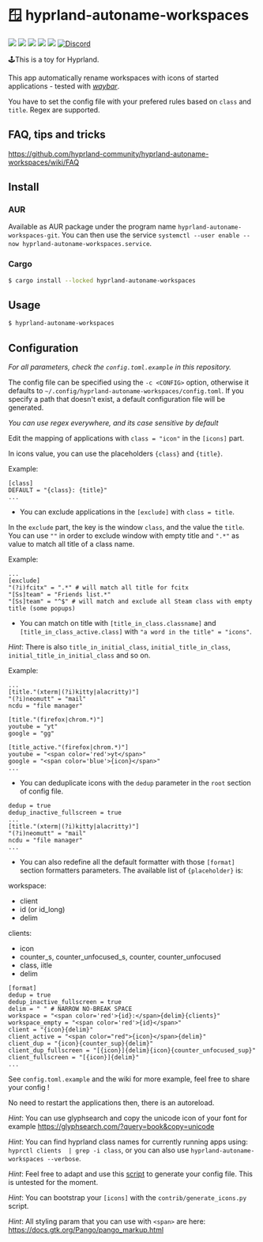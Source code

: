 # 🪟 hyprland-autoname-workspaces

![](https://img.shields.io/crates/d/hyprland-autoname-workspaces)
![](https://img.shields.io/github/issues-raw/hyprland-community/hyprland-autoname-workspaces)
![](https://img.shields.io/github/stars/hyprland-community/hyprland-autoname-workspaces)
![](https://img.shields.io/aur/version/hyprland-autoname-workspaces-git)
![](https://img.shields.io/crates/v/hyprland-autoname-workspaces)
[![Discord](https://img.shields.io/discord/1055990214411169892?label=discord)](https://discord.gg/zzWqvcKRMy)

🕹️This is a toy for Hyprland.

This app automatically rename workspaces with icons of started applications - tested with _[waybar](https://aur.archlinux.org/packages/waybar-hyprland-git)_.

You have to set the config file with your prefered rules based on `class` and `title`. Regex are supported.

## FAQ, tips and tricks

https://github.com/hyprland-community/hyprland-autoname-workspaces/wiki/FAQ

## Install

### AUR

Available as AUR package under the program name `hyprland-autoname-workspaces-git`.
You can then use the service `systemctl --user enable --now hyprland-autoname-workspaces.service`.

### Cargo

```bash
$ cargo install --locked hyprland-autoname-workspaces
```

## Usage

```bash
$ hyprland-autoname-workspaces
```

## Configuration

_For all parameters, check the `config.toml.example` in this repository._

The config file can be specified using the `-c <CONFIG>` option, otherwise it defaults to `~/.config/hyprland-autoname-workspaces/config.toml`. If you specify a path that doesn't exist, a default configuration file will be generated.

_You can use regex everywhere, and its case sensitive by default_

Edit the mapping of applications with `class = "icon"` in the `[icons]` part.

In icons value, you can use the placeholders `{class}` and `{title}`.

Example:

```
[class]
DEFAULT = "{class}: {title}"
...
```

- You can exclude applications in the `[exclude]` with `class = title`.

In the `exclude` part, the key is the window `class`, and the value the `title`.
You can use `""` in order to exclude window with empty title and `".*"` as value to match all title of a class name.

Example:

```
...
[exclude]
"(?i)fcitx" = ".*" # will match all title for fcitx
"[Ss]team" = "Friends list.*"
"[Ss]team" = "^$" # will match and exclude all Steam class with empty title (some popups)
```

- You can match on title with `[title_in_class.classname]` and `[title_in_class_active.class]` with `"a word in the title" = "icons"`.

_Hint_: There is also `title_in_initial_class`, `initial_title_in_class`, `initial_title_in_initial_class` and so on.

Example:

```
...
[title."(xterm|(?i)kitty|alacritty)"]
"(?i)neomutt" = "mail"
ncdu = "file manager"

[title."(firefox|chrom.*)"]
youtube = "yt"
google = "gg"

[title_active."(firefox|chrom.*)"]
youtube = "<span color='red'>yt</span>"
google = "<span color='blue'>{icon}</span>"
...

```

- You can deduplicate icons with the `dedup` parameter in the `root` section of config file.

```
dedup = true
dedup_inactive_fullscreen = true
...
[title."(xterm|(?i)kitty|alacritty)"]
"(?i)neomutt" = "mail"
ncdu = "file manager"
...
```

- You can also redefine all the default formatter with those `[format]` section formatters parameters.
  The available list of `{placeholder}` is:

workspace:

- client
- id (or id_long)
- delim

clients:

- icon
- counter_s, counter_unfocused_s, counter, counter_unfocused
- class, iitle
- delim

```
[format]
dedup = true
dedup_inactive_fullscreen = true
delim = " " # NARROW NO-BREAK SPACE
workspace = "<span color='red'>{id}:</span>{delim}{clients}"
workspace_empty = "<span color='red'>{id}</span>"
client = "{icon}{delim}"
client_active = "<span color="red">{icon}</span>{delim}"
client_dup = "{icon}{counter_sup}{delim}"
client_dup_fullscreen = "[{icon}]{delim}{icon}{counter_unfocused_sup}"
client_fullscreen = "[{icon}]{delim}"
...
```

See `config.toml.example` and the wiki for more example, feel free to share your config !

No need to restart the applications then, there is an autoreload.

_Hint_: You can use glyphsearch and copy the unicode icon of your font for example https://glyphsearch.com/?query=book&copy=unicode

_Hint_: You can find hyprland class names for currently running apps using: `hyprctl clients  | grep -i class`, or you can also use `hyprland-autoname-workspaces --verbose`.

_Hint_: Feel free to adapt and use this [script](https://github.com/Psykopear/i3autoname/blob/master/scripts/generate_icons.py) to generate your config file. This is untested for the moment.

_Hint_: You can bootstrap your `[icons]` with the `contrib/generate_icons.py` script.

_Hint_: All styling param that you can use with `<span>` are here: https://docs.gtk.org/Pango/pango_markup.html
